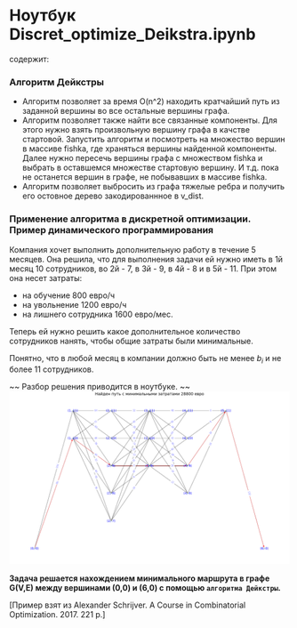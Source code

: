 # Ноутбук Discret_optimize_Deikstra.ipynb

содержит:

### Алгоритм Дейкстры

- Алгоритм позволяет за время O(n^2) находить кратчайший путь из заданной вершины во все остальные вершины графа.
- Алгоритм позволяет также найти все связанные компоненты. Для этого нужно взять произвольную вершину графа в качстве стартовой. Запустить алгоритм и посмотреть на множество вершин в массиве fishka, где храняться вершины найденной компоненты. Далее нужно пересечь вершины графа с множеством fishka и выбрать в оставшемся множестве стартовую вершину. И т.д. пока не останется вершин в графе, не побывавших в массиве fishka.
- Алгоритм позволяет выбросить из графа тяжелые ребра и получить его остовное дерево закодированнное в v_dist.

### Применение алгоритма в дискретной оптимизации. Пример динамического программирования

Компания хочет выполнить дополнительную работу в течение 5 месяцев. Она решила, что для выполнения задачи ей нужно иметь в 1й месяц 10 сотрудников, во 2й - 7, в 3й - 9, в 4й - 8 и в 5й - 11. 
При этом она несет затраты:
- на обучение 800 евро/ч
- на увольнение 1200 евро/ч
- на лишнего сотрудника 1600 евро/мес.

Теперь ей нужно решить какое дополнительное количество сотрудников нанять, чтобы общие затраты были минимальные.

Понятно, что в любой месяц в компании должно быть не менее $b_i$ и не более 11 сотрудников.

~~ Разбор решения приводится в ноутбуке. ~~
![Граф](https://github.com/SZGraph/discrete_optimization-/blob/76300f28a7edd8f9ba61aa6e1951da462469e5a1/%D0%94%D0%B8%D1%81%D0%BA%D1%80%D0%B5%D1%82%D0%BD%D0%B0%D1%8F%20%D0%BE%D0%BF%D1%82%D0%B8%D0%BC%D0%B8%D0%B7%D0%B0%D1%86%D0%B8%D1%8F.png "Решение задачи")

**Задача решается нахождением минимального маршрута в графе G(V,E) между вершинами (0,0) и (6,0) с помощью `алгоритма Дейкстры`.**

[Пример взят из Alexander Schrijver. A Course in Combinatorial Optimization. 2017. 221 p.]
